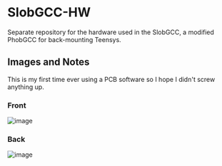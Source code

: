 # SlobGCC-HW
Separate repository for the hardware used in the SlobGCC, a modified PhobGCC for back-mounting Teensys.

## Images and Notes
This is my first time ever using a PCB software so I hope I didn't screw anything up.

### Front
![image](https://user-images.githubusercontent.com/22358804/194213602-9cf127f7-b0a1-4a84-9497-ae444176e563.png)
### Back
![image](https://user-images.githubusercontent.com/22358804/194213621-c909c1e6-4b2d-40cd-9610-127a01085565.png)
